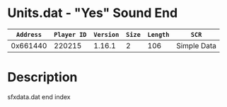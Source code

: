 # Units.dat - "Yes" Sound End

| `Address` | `Player ID` | `Version` | `Size` | `Length` | `SCR` |
| ---------- | ----------- | --------- | ------ | -------- | ---- |
| 0x661440 | 220215 | 1.16.1 | 2 | 106 | Simple Data |

# Description

sfxdata.dat end index